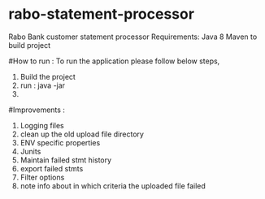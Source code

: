 # rabo-statement-processor
Rabo Bank customer statement processor
Requirements:
Java 8
Maven to build project



#How to run :
To run the application please follow below steps,
1. Build the project
2. run : java -jar <Jar-File-Name>
3. 
  

#Improvements :
1. Logging files
2. clean up the old upload file directory
3. ENV specific properties
4. Junits
5. Maintain failed stmt history
6. export failed stmts
7. Filter options
8. note info about in which criteria the uploaded file failed


